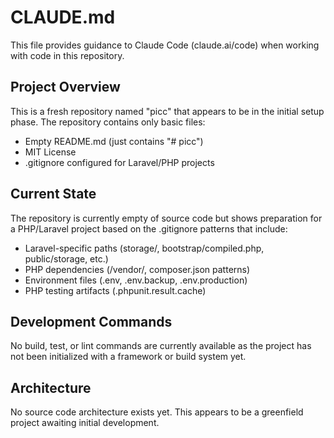 # CLAUDE.md

This file provides guidance to Claude Code (claude.ai/code) when working with code in this repository.

## Project Overview

This is a fresh repository named "picc" that appears to be in the initial setup phase. The repository contains only basic files:
- Empty README.md (just contains "# picc")
- MIT License
- .gitignore configured for Laravel/PHP projects

## Current State

The repository is currently empty of source code but shows preparation for a PHP/Laravel project based on the .gitignore patterns that include:
- Laravel-specific paths (storage/, bootstrap/compiled.php, public/storage, etc.)
- PHP dependencies (/vendor/, composer.json patterns)
- Environment files (.env, .env.backup, .env.production)
- PHP testing artifacts (.phpunit.result.cache)

## Development Commands

No build, test, or lint commands are currently available as the project has not been initialized with a framework or build system yet.

## Architecture

No source code architecture exists yet. This appears to be a greenfield project awaiting initial development.